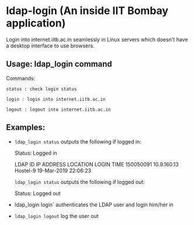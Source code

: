 # ldap-login (An inside IIT Bombay application)
Login into internet.iitb.ac.in seamlessly in Linux servers which doesn't have a desktop interface to use browsers.

## Usage: ldap_login command

Commands:

	status : check login status

	login : login into internet.iitb.ac.in

	logout : logout into internet.iitb.ac.in
	
## Examples: 

- `ldap_login status` outputs the following if logged in:

	Status: Logged in

	LDAP ID     IP ADDRESS    LOCATION   LOGIN TIME
	150050091   10.9.160.13   Hostel-9   19-Mar-2019 22:06:23

	`ldap_login status` outputs the following if logged out:

	Status: Logged out

- ldap_login login` authenticates the LDAP user and login him/her in

- `ldap_login logout` log the user out
